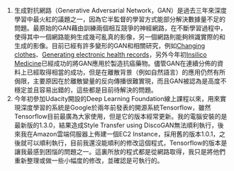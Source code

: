 1.	生成對抗網路（Generative Adversarial Network，GAN）是過去三年來深度學習中最火紅的議題之一，因為它半監督的學習方式能部分解決數據量不足的問題。最原始的GAN藉由訓練兩個相互競爭的神經網路，在不斷學習過程中，使得其中一個網路能夠生成幾可亂真的影像，另一個網路則能夠辨識實際的和生成的影像。目前已經有許多變形的GAN和相關研究，例如[Changing clothes](https://github.com/shygiants/ChangeGAN)、[Generating electronic health records](https://github.com/mp2893/medgan)，另外今年初[Insilico Medicine](https://kknews.cc/zh-tw/science/2q9vaog.html)已經成功的將GAN應用於製造抗癌藥物。儘管GAN在連續分佈的資料上已經取得相當的成功，但是在離散背景（例如自然語言）的應用仍然有所侷限，主要原因在於離散變量的反向傳播很難實現，而且GAN被認為是高度不穩定並且容易出錯的，這些都是目前待解決的問題。
2.	今年初參加Udacity開設的Deep Learning Foundation線上課程以來，用來實現深度學習的系統是Google於兩年前發表的開源系統Tensorflow，雖然Tensorflow目前最廣為大家使用，但是它的版本經常更新。我的電腦安裝的是最新版的1.3.0，結果造成Style Transfer using DiscoGAN無法順利執行，後來我在Amazon雲端伺服器上佈建一個EC2 Instance，採用舊的版本1.0.1，之後就可以順利執行，目前我還沒能順利的修改這個程式，Tensorflow的版本是讓我最感到困惱的問題之一。這裏所放的程式都是從網路取得，我只是將他們重新整理或做一些小幅度的修改，並確認是可執行的。
